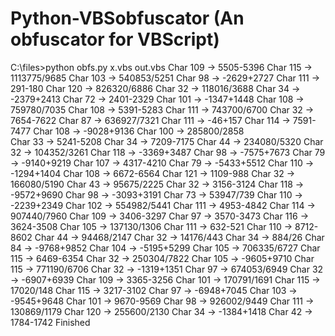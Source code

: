 # Python-VBSobfuscator (An obfuscator for VBScript)
C:\files>python obfs.py x.vbs out.vbs
Char 109 -> 5505-5396
Char 115 -> 1113775/9685
Char 103 -> 540853/5251
Char 98 -> -2629+2727
Char 111 -> 291-180
Char 120 -> 826320/6886
Char 32 -> 118016/3688
Char 34 -> -2379+2413
Char 72 -> 2401-2329
Char 101 -> -1347+1448
Char 108 -> 759780/7035
Char 108 -> 5391-5283
Char 111 -> 743700/6700
Char 32 -> 7654-7622
Char 87 -> 636927/7321
Char 111 -> -46+157
Char 114 -> 7591-7477
Char 108 -> -9028+9136
Char 100 -> 285800/2858						
Char 33 -> 5241-5208
Char 34 -> 7209-7175
Char 44 -> 234080/5320
Char 32 -> 104352/3261
Char 118 -> -3369+3487
Char 98 -> -7575+7673
Char 79 -> -9140+9219
Char 107 -> 4317-4210
Char 79 -> -5433+5512
Char 110 -> -1294+1404
Char 108 -> 6672-6564
Char 121 -> 1109-988
Char 32 -> 166080/5190
Char 43 -> 95675/2225
Char 32 -> 3156-3124
Char 118 -> -9572+9690
Char 98 -> -3093+3191
Char 73 -> 53947/739
Char 110 -> -2239+2349
Char 102 -> 554982/5441
Char 111 -> 4953-4842
Char 114 -> 907440/7960
Char 109 -> 3406-3297
Char 97 -> 3570-3473
Char 116 -> 3624-3508
Char 105 -> 137130/1306
Char 111 -> 632-521
Char 110 -> 8712-8602
Char 44 -> 94468/2147
Char 32 -> 14176/443
Char 34 -> 884/26
Char 84 -> -9768+9852
Char 104 -> -5195+5299
Char 105 -> 706335/6727
Char 115 -> 6469-6354
Char 32 -> 250304/7822
Char 105 -> -9605+9710
Char 115 -> 771190/6706
Char 32 -> -1319+1351
Char 97 -> 674053/6949
Char 32 -> -6907+6939
Char 109 -> 3365-3256
Char 101 -> 170791/1691
Char 115 -> 17020/148
Char 115 -> 3217-3102
Char 97 -> -6948+7045
Char 103 -> -9545+9648
Char 101 -> 9670-9569
Char 98 -> 926002/9449
Char 111 -> 130869/1179
Char 120 -> 255600/2130
Char 34 -> -1384+1418
Char 42 -> 1784-1742
Finished
